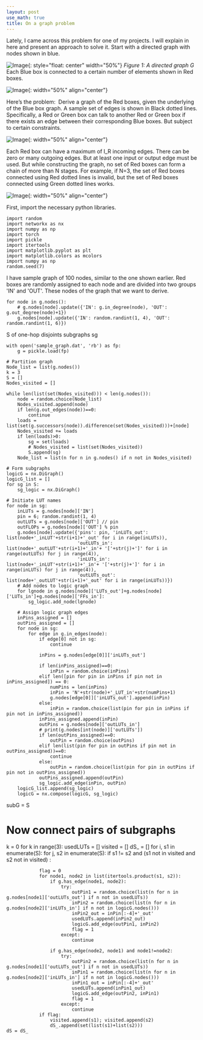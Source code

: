 ```yaml
---
layout: post
use_math: true
title: On a graph problem
---
```


Lately, I came across this problem for one of my projects. I will explain in here and present an approach to solve it.
Start with a directed graph with nodes shown in blue.

![Image](/assets/Graph/BGraph.001.jpeg){: style="float: center" width="50%"}
*Figure 1: A directed graph G*
Each Blue box is connected to a certain number of elements shown in Red boxes.

![Image](/assets/Graph/BGraph.002.jpeg){: width="50%" align="center"}

Here’s the problem:  Derive a graph of the Red boxes, given the underlying of the Blue box graph. A sample set of edges is shown in Black dotted lines. Specifically, a Red or Green box can talk to another Red or Green box if there exists an edge between their corresponding Blue boxes. But subject to certain constraints.

![Image](/assets/Graph/BGraph.003.jpeg){: width="50%" align="center"}

Each Red box can have a maximum of I_R incoming edges. There can be zero or many outgoing edges. But at least one input or output edge must be used. But while constructing the graph, no set of Red boxes can form a chain of more than N stages. For example, if N=3, the set of Red boxes connected using Red dotted lines is invalid, but the set of Red boxes connected using Green dotted lines works.

![Image](/assets/Graph/BGraph.004.jpeg){: width="50%" align="center"}


First, import the necessary python libraries.

```
import random
import networkx as nx
import numpy as np
import torch
import pickle
import itertools
import matplotlib.pyplot as plt
import matplotlib.colors as mcolors
import numpy as np
random.seed(7)
```

I have sample graph of 100 nodes, similar to the one shown earlier. Red boxes are randomly assigned to each node and are divided into two groups 'IN' and 'OUT'. These nodes of the graph that we want to derive.
```
for node in g.nodes():
    # g.nodes[node].update({'IN': g.in_degree(node), 'OUT': g.out_degree(node)+1})
    g.nodes[node].update({'IN': random.randint(1, 4), 'OUT': random.randint(1, 6)})
```

S of one-hop disjoints subgraphs sg  
```
with open('sample_graph.dat', 'rb') as fp:
    g = pickle.load(fp)

# Partition graph
Node_list = list(g.nodes())
k = 3
S = []
Nodes_visited = []

while len(list(set(Nodes_visited))) < len(g.nodes()):
    node = random.choice(Node_list)
    Nodes_visited.append(node)
    if len(g.out_edges(node))==0:
        continue
    loads = list(set(g.successors(node)).difference(set(Nodes_visited)))+[node]
    Nodes_visited += loads
    if len(loads)>0:
        sg = set(loads)
        # Nodes_visited = list(set(Nodes_visited))
        S.append(sg)
    Node_list = list(n for n in g.nodes() if n not in Nodes_visited)
```

```
# Form subgraphs
logicG = nx.DiGraph()
logicG_list = []
for sg in S:
    sg_logic = nx.DiGraph()
```
    # Initiate LUT names
    for node in sg:
        inLUTs = g.nodes[node]['IN']
        pin = 6; random.randint(1, 4)
        outLUTs = g.nodes[node]['OUT'] // pin
        outFLOPs = g.nodes[node]['OUT'] % pin
        g.nodes[node].update({'pins': pin, 'inLUTs_out': list(node+'_inLUT'+str(i+1)+'_out' for i in range(inLUTs)),
                              'outLUTs_in': list(node+'_outLUT'+str(i+1)+'_in'+ '['+str(j)+']' for i in range(outLUTs) for j in range(4)),
                              'inLUTs_in': list(node+'_inLUT'+str(i+1)+'_in'+ '['+str(j)+']' for i in range(inLUTs) for j in range(4)),
                              'outLUTs_out': list(node+'_outLUT'+str(i+1)+'_out' for i in range(inLUTs))})
        # Add nodes to logic graph
        for lgnode in g.nodes[node]['LUTs_out']+g.nodes[node]['LUTs_in']+g.nodes[node]['FFs_in']:
            sg_logic.add_node(lgnode)

        # Assign logic graph edges
        inPins_assigned = []
        outPins_assigned = []
        for node in sg:
            for edge in g.in_edges(node):
                if edge[0] not in sg:
                    continue

                inPins = g.nodes[edge[0]]['inLUTs_out']

                if len(inPins_assigned)==0:
                    inPin = random.choice(inPins)
                elif len([pin for pin in inPins if pin not in inPins_assigned]) == 0:
                    numPins = len(inPins)
                    inPin = 'N'+str(node)+'_LUT_in'+str(numPins+1)
                    g.nodes[edge[0]]['inLUTs_out'].append(inPin)
                else:
                    inPin = random.choice(list(pin for pin in inPins if pin not in inPins_assigned))
                inPins_assigned.append(inPin)
                outPins = g.nodes[node]['outLUTs_in']
                # print(g.nodes[int(node)]['outLUTs'])
                if len(outPins_assigned)==0:
                    outPin = random.choice(outPins)
                elif len(list(pin for pin in outPins if pin not in outPins_assigned))==0:
                    continue
                else:
                    outPin = random.choice(list(pin for pin in outPins if pin not in outPins_assigned))
                outPins_assigned.append(outPin)
                sg_logic.add_edge(inPin, outPin)
        logicG_list.append(sg_logic)
        logicG = nx.compose(logicG, sg_logic)

subG = S
# Now connect pairs of subgraphs
k = 0
for k in range(3):
    usedLUTs = []
    visited = []
    dS_ = []
    for i, s1 in enumerate(S):
        for j, s2 in enumerate(S):
            if s1 != s2 and (s1 not in visited and s2 not in visited) :

                flag = 0
                for node1, node2 in list(itertools.product(s1, s2)):
                    if g.has_edge(node1, node2):
                        try:
                            outPin1 = random.choice(list(n for n in g.nodes[node1]['outLUTs_out'] if n not in usedLUTs))
                            inPin2 = random.choice(list(n for n in g.nodes[node2]['inLUTs_in'] if n not in logicG.nodes()))
                            inPin2_out = inPin[:-4]+'_out'
                            usedLUTs.append(inPin2_out)
                            logicG.add_edge(outPin1, inPin2)
                            flag = 1
                        except:
                            continue

                    if g.has_edge(node2, node1) and node1!=node2:
                        try:
                            outPin2 = random.choice(list(n for n in g.nodes[node1]['outLUTs_out'] if n not in usedLUTs))
                            inPin1 = random.choice(list(n for n in g.nodes[node2]['inLUTs_in'] if n not in logicG.nodes()))
                            inPin1_out = inPin[:-4]+'_out'
                            usedLUTs.append(inPin1_out)
                            logicG.add_edge(outPin2, inPin1)
                            flag = 1
                        except:
                            continue
                if flag:
                    visited.append(s1); visited.append(s2)
                    dS_.append(set(list(s1)+list(s2)))
    dS = dS_
